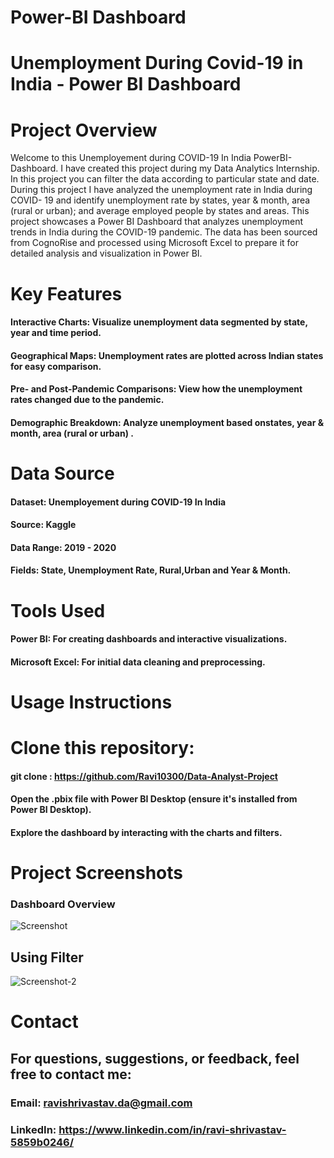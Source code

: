 # Power-BI Dashboard

# Unemployment During Covid-19 in India - Power BI Dashboard

# Project Overview
Welcome to this Unemployement during COVID-19 In India PowerBI-Dashboard.
I have created this project during my Data Analytics Internship.
In this project you can filter the data according to particular state and date.
During this project I have analyzed the unemployment rate in India during COVID- 19 and identify unemployment rate by states, year & month, area (rural or urban); and average employed people by states and areas.
This project showcases a Power BI Dashboard that analyzes unemployment trends in India during the COVID-19 pandemic. 
The data has been sourced from CognoRise and processed using Microsoft Excel to prepare it for detailed analysis and visualization in Power BI.

# Key Features
#### Interactive Charts: Visualize unemployment data segmented by state, year and time period.
#### Geographical Maps: Unemployment rates are plotted across Indian states for easy comparison.
#### Pre- and Post-Pandemic Comparisons: View how the unemployment rates changed due to the pandemic.
#### Demographic Breakdown: Analyze unemployment based onstates, year & month, area (rural or urban) .
# Data Source
#### Dataset: Unemployement during COVID-19 In India
#### Source: Kaggle
#### Data Range: 2019 - 2020
#### Fields: State, Unemployment Rate, Rural,Urban and Year & Month.
# Tools Used
#### Power BI: For creating dashboards and interactive visualizations.
#### Microsoft Excel: For initial data cleaning and preprocessing.
# Usage Instructions
# Clone this repository:
#### git clone : https://github.com/Ravi10300/Data-Analyst-Project
#### Open the .pbix file with Power BI Desktop (ensure it's installed from Power BI Desktop).
#### Explore the dashboard by interacting with the charts and filters.
# Project Screenshots
### Dashboard Overview
![Screenshot ](https://github.com/user-attachments/assets/3f1cfab0-37bd-4054-bd6b-0a4d48203b9f)
## Using Filter
![Screenshot-2](https://github.com/user-attachments/assets/ab86ba6d-a9dd-4429-b295-e24d3585cd0e)

# Contact
## For questions, suggestions, or feedback, feel free to contact me:

### Email: ravishrivastav.da@gmail.com
### LinkedIn: https://www.linkedin.com/in/ravi-shrivastav-5859b0246/

